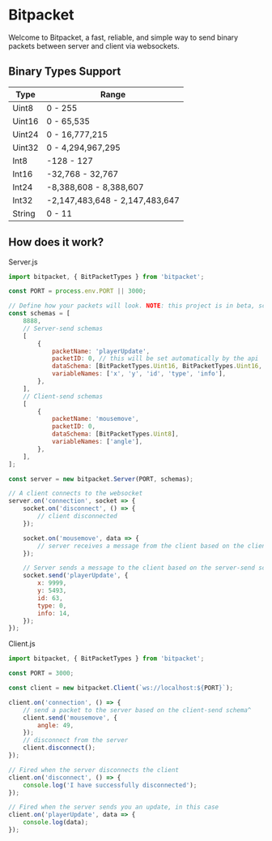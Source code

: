 # Bitpacket

Welcome to Bitpacket, a fast, reliable, and simple way to send binary packets between server and client via websockets.

## Binary Types Support

| Type   | Range                          |
| ------ | ------------------------------ |
| Uint8  | 0 - 255                        |
| Uint16 | 0 - 65,535                     |
| Uint24 | 0 - 16,777,215                 |
| Uint32 | 0 - 4,294,967,295              |
| Int8   | -128 - 127                     |
| Int16  | -32,768 - 32,767               |
| Int24  | -8,388,608 - 8,388,607         |
| Int32  | -2,147,483,648 - 2,147,483,647 |
| String | 0 - 11                         |

## How does it work?

Server.js

```js
import bitpacket, { BitPacketTypes } from 'bitpacket';

const PORT = process.env.PORT || 3000;

// Define how your packets will look. NOTE: this project is in beta, schemas are planned to be nicer to create
const schemas = [
    8888,
    // Server-send schemas
    [
        {
            packetName: 'playerUpdate',
            packetID: 0, // this will be set automatically by the api
            dataSchema: [BitPacketTypes.Uint16, BitPacketTypes.Uint16, BitPacketTypes.Uint16, BitPacketTypes.Uint8, BitPacketTypes.Uint8],
            variableNames: ['x', 'y', 'id', 'type', 'info'],
        },
    ],
    // Client-send schemas
    [
        {
            packetName: 'mousemove',
            packetID: 0,
            dataSchema: [BitPacketTypes.Uint8],
            variableNames: ['angle'],
        },
    ],
];

const server = new bitpacket.Server(PORT, schemas);

// A client connects to the websocket
server.on('connection', socket => {
    socket.on('disconnect', () => {
        // client disconnected
    });

    socket.on('mousemove', data => {
        // server receives a message from the client based on the client-send schemas^
    });

    // Server sends a message to the client based on the server-send schemas^
    socket.send('playerUpdate', {
        x: 9999,
        y: 5493,
        id: 63,
        type: 0,
        info: 14,
    });
});
```

Client.js

```js
import bitpacket, { BitPacketTypes } from 'bitpacket';

const PORT = 3000;

const client = new bitpacket.Client(`ws://localhost:${PORT}`);

client.on('connection', () => {
    // send a packet to the server based on the client-send schema^
    client.send('mousemove', {
        angle: 49,
    });
    // disconnect from the server
    client.disconnect();
});

// Fired when the server disconnects the client
client.on('disconnect', () => {
    console.log('I have successfully disconnected');
});

// Fired when the server sends you an update, in this case
client.on('playerUpdate', data => {
    console.log(data);
});
```

